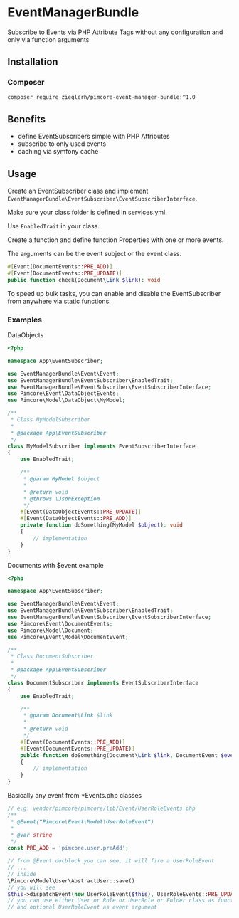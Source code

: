 # EventManagerBundle

Subscribe to Events via PHP Attribute Tags without any configuration and only via function arguments 

## Installation

### Composer
```bash
composer require zieglerh/pimcore-event-manager-bundle:^1.0
```

## Benefits

- define EventSubscribers simple with PHP Attributes
- subscribe to only used events
- caching via symfony cache 

## Usage

Create an EventSubscriber class and implement `EventManagerBundle\EventSubscriber\EventSubscriberInterface`.

Make sure your class folder is defined in services.yml.

Use `EnabledTrait` in your class.

Create a function and define function Properties with one or more events.

The arguments can be the event subject or the event class.

```php
#[Event(DocumentEvents::PRE_ADD)]
#[Event(DocumentEvents::PRE_UPDATE)]
public function check(Document\Link $link): void
```

To speed up bulk tasks, you can enable and disable the EventSubscriber from anywhere via static functions.

### Examples

DataObjects

```php
<?php

namespace App\EventSubscriber;

use EventManagerBundle\Event\Event;
use EventManagerBundle\EventSubscriber\EnabledTrait;
use EventManagerBundle\EventSubscriber\EventSubscriberInterface;
use Pimcore\Event\DataObjectEvents;
use Pimcore\Model\DataObject\MyModel;

/**
 * Class MyModelSubscriber
 *
 * @package App\EventSubscriber
 */
class MyModelSubscriber implements EventSubscriberInterface
{
    use EnabledTrait;

    /**
     * @param MyModel $object
     *
     * @return void
     * @throws \JsonException
     */
    #[Event(DataObjectEvents::PRE_UPDATE)]
    #[Event(DataObjectEvents::PRE_ADD)]
    private function doSomething(MyModel $object): void
    {
        // implementation
    }
}

```

Documents with $event example

```php
<?php

namespace App\EventSubscriber;

use EventManagerBundle\Event\Event;
use EventManagerBundle\EventSubscriber\EnabledTrait;
use EventManagerBundle\EventSubscriber\EventSubscriberInterface;
use Pimcore\Event\DocumentEvents;
use Pimcore\Model\Document;
use Pimcore\Event\Model\DocumentEvent;

/**
 * Class DocumentSubscriber
 *
 * @package App\EventSubscriber
 */
class DocumentSubscriber implements EventSubscriberInterface
{
    use EnabledTrait;

    /**
     * @param Document\Link $link
     *
     * @return void
     */
    #[Event(DocumentEvents::PRE_ADD)]
    #[Event(DocumentEvents::PRE_UPDATE)]
    public function doSomething(Document\Link $link, DocumentEvent $event): void
    {
        // implementation
    }
}
```

Basically any event from *Events.php classes

```php
// e.g. vendor/pimcore/pimcore/lib/Event/UserRoleEvents.php
/**
 * @Event("Pimcore\Event\Model\UserRoleEvent")
 *
 * @var string
 */
const PRE_ADD = 'pimcore.user.preAdd';

// from @Event docblock you can see, it will fire a UserRoleEvent
// ...
// inside
\Pimcore\Model\User\AbstractUser::save()
// you will see
$this->dispatchEvent(new UserRoleEvent($this), UserRoleEvents::PRE_UPDATE);
// you can use either User or Role or UserRole or Folder class as function argument
// and optional UserRoleEvent as event argument
```


